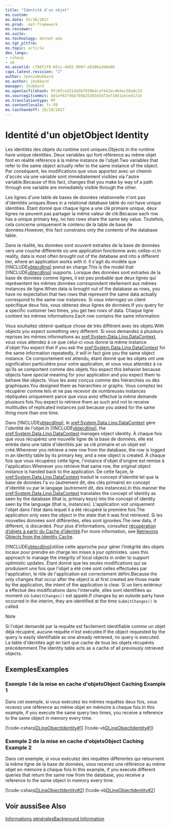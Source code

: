 ```yaml
---
title: "Identité d'un objet"
ms.custom: 
ms.date: 03/30/2017
ms.prod: .net-framework
ms.reviewer: 
ms.suite: 
ms.technology: dotnet-ado
ms.tgt_pltfrm: 
ms.topic: article
dev_langs:
- csharp
- vb
ms.assetid: c788f2f9-65cc-4455-9907-e8388a268e00
caps.latest.revision: "2"
author: JennieHubbard
ms.author: jhubbard
manager: jhubbard
ms.openlocfilehash: 97c07ce351de5b7939bdcaf441bc46dac50a8c23
ms.sourcegitcommit: bd1ef61f4bb794b25383d3d72e71041a5ced172e
ms.translationtype: MT
ms.contentlocale: fr-FR
ms.lasthandoff: 10/18/2017
---
```

# <a name="object-identity"></a><span data-ttu-id="0ea00-102">Identité d'un objet</span><span class="sxs-lookup"><span data-stu-id="0ea00-102">Object Identity</span></span>
<span data-ttu-id="0ea00-103">Les identités des objets du runtime sont uniques.</span><span class="sxs-lookup"><span data-stu-id="0ea00-103">Objects in the runtime have unique identities.</span></span> <span data-ttu-id="0ea00-104">Deux variables qui font référence au même objet font en réalité référence à la même instance de l'objet.</span><span class="sxs-lookup"><span data-stu-id="0ea00-104">Two variables that refer to the same object actually refer to the same instance of the object.</span></span> <span data-ttu-id="0ea00-105">Par conséquent, les modifications que vous apportez avec un chemin d'accès via une variable sont immédiatement visibles via l'autre variable.</span><span class="sxs-lookup"><span data-stu-id="0ea00-105">Because of this fact, changes that you make by way of a path through one variable are immediately visible through the other.</span></span>  
  
 <span data-ttu-id="0ea00-106">Les lignes d'une table de bases de données relationnelle n'ont pas d'identités uniques.</span><span class="sxs-lookup"><span data-stu-id="0ea00-106">Rows in a relational database table do not have unique identities.</span></span> <span data-ttu-id="0ea00-107">Étant donné que chaque ligne a une clé primaire unique, deux lignes ne peuvent pas partager la même valeur de clé.</span><span class="sxs-lookup"><span data-stu-id="0ea00-107">Because each row has a unique primary key, no two rows share the same key value.</span></span> <span data-ttu-id="0ea00-108">Toutefois, cela concerne uniquement le contenu de la table de base de données.</span><span class="sxs-lookup"><span data-stu-id="0ea00-108">However, this fact constrains only the contents of the database table.</span></span>  
  
 <span data-ttu-id="0ea00-109">Dans la réalité, les données sont souvent extraites de la base de données vers une couche différente où une application fonctionne avec celles-ci.</span><span class="sxs-lookup"><span data-stu-id="0ea00-109">In reality, data is most often brought out of the database and into a different tier, where an application works with it.</span></span> <span data-ttu-id="0ea00-110">Il s'agit du modèle que [!INCLUDE[vbtecdlinq](../../../../../../includes/vbtecdlinq-md.md)] prend en charge.</span><span class="sxs-lookup"><span data-stu-id="0ea00-110">This is the model that [!INCLUDE[vbtecdlinq](../../../../../../includes/vbtecdlinq-md.md)] supports.</span></span> <span data-ttu-id="0ea00-111">Lorsque des données sont extraites de la base de données comme lignes, il est peu probable que deux lignes qui représentent les mêmes données correspondent réellement aux mêmes instances de ligne.</span><span class="sxs-lookup"><span data-stu-id="0ea00-111">When data is brought out of the database as rows, you have no expectation that two rows that represent the same data actually correspond to the same row instances.</span></span> <span data-ttu-id="0ea00-112">Si vous interrogez un client spécifique deux fois, vous obtenez deux lignes de données.</span><span class="sxs-lookup"><span data-stu-id="0ea00-112">If you query for a specific customer two times, you get two rows of data.</span></span> <span data-ttu-id="0ea00-113">Chaque ligne contient les mêmes informations.</span><span class="sxs-lookup"><span data-stu-id="0ea00-113">Each row contains the same information.</span></span>  
  
 <span data-ttu-id="0ea00-114">Vous souhaitez obtenir quelque chose de très différent avec les objets.</span><span class="sxs-lookup"><span data-stu-id="0ea00-114">With objects you expect something very different.</span></span> <span data-ttu-id="0ea00-115">Si vous demandez à plusieurs reprises les mêmes informations au <xref:System.Data.Linq.DataContext>, vous vous attendez à ce que celui-ci vous donne la même instance d'objet.</span><span class="sxs-lookup"><span data-stu-id="0ea00-115">You expect that if you ask the <xref:System.Data.Linq.DataContext> for the same information repeatedly, it will in fact give you the same object instance.</span></span> <span data-ttu-id="0ea00-116">Ce comportement est attendu, étant donné que les objets ont une signification particulière pour votre application, et vous vous attendez à ce qu'ils se comportent comme des objets.</span><span class="sxs-lookup"><span data-stu-id="0ea00-116">You expect this behavior because objects have special meaning for your application and you expect them to behave like objects.</span></span> <span data-ttu-id="0ea00-117">Vous les avez conçus comme des hiérarchies ou des graphiques.</span><span class="sxs-lookup"><span data-stu-id="0ea00-117">You designed them as hierarchies or graphs.</span></span> <span data-ttu-id="0ea00-118">Vous comptez les récupérer comme tels et ne pas recevoir de nombreuses instances répliquées uniquement parce que vous avez effectué la même demande plusieurs fois.</span><span class="sxs-lookup"><span data-stu-id="0ea00-118">You expect to retrieve them as such and not to receive multitudes of replicated instances just because you asked for the same thing more than one time.</span></span>  
  
 <span data-ttu-id="0ea00-119">Dans [!INCLUDE[vbtecdlinq](../../../../../../includes/vbtecdlinq-md.md)], le <xref:System.Data.Linq.DataContext> gère l'identité de l'objet.</span><span class="sxs-lookup"><span data-stu-id="0ea00-119">In [!INCLUDE[vbtecdlinq](../../../../../../includes/vbtecdlinq-md.md)], the <xref:System.Data.Linq.DataContext> manages object identity.</span></span> <span data-ttu-id="0ea00-120">À chaque fois que vous récupérez une nouvelle ligne de la base de données, elle est entrée dans une table d'identités par sa clé primaire et un objet est créé.</span><span class="sxs-lookup"><span data-stu-id="0ea00-120">Whenever you retrieve a new row from the database, the row is logged in an identity table by its primary key, and a new object is created.</span></span> <span data-ttu-id="0ea00-121">À chaque fois que vous récupérez cette ligne, l'instance d'objet d'origine est remise à l'application.</span><span class="sxs-lookup"><span data-stu-id="0ea00-121">Whenever you retrieve that same row, the original object instance is handed back to the application.</span></span> <span data-ttu-id="0ea00-122">De cette façon, le <xref:System.Data.Linq.DataContext> traduit le concept d'identité tel que la base de données l'a vu (autrement dit, des clés primaire) en concept d'identité vu par le langage (autrement dit, des instances).</span><span class="sxs-lookup"><span data-stu-id="0ea00-122">In this manner the <xref:System.Data.Linq.DataContext> translates the concept of identity as seen by the database (that is, primary keys) into the concept of identity seen by the language (that is, instances).</span></span> <span data-ttu-id="0ea00-123">L'application voit uniquement l'objet dans l'état dans lequel il a été récupéré la première fois.</span><span class="sxs-lookup"><span data-stu-id="0ea00-123">The application only sees the object in the state that it was first retrieved.</span></span> <span data-ttu-id="0ea00-124">Si les nouvelles données sont différentes, elles sont ignorées.</span><span class="sxs-lookup"><span data-stu-id="0ea00-124">The new data, if different, is discarded.</span></span> <span data-ttu-id="0ea00-125">Pour plus d’informations, consultez [récupération d’objets à partir du Cache d’identité](../../../../../../docs/framework/data/adonet/sql/linq/retrieving-objects-from-the-identity-cache.md).</span><span class="sxs-lookup"><span data-stu-id="0ea00-125">For more information, see [Retrieving Objects from the Identity Cache](../../../../../../docs/framework/data/adonet/sql/linq/retrieving-objects-from-the-identity-cache.md).</span></span>  
  
 [!INCLUDE[vbtecdlinq](../../../../../../includes/vbtecdlinq-md.md)]<span data-ttu-id="0ea00-126">utilise cette approche pour gérer l’intégrité des objets locaux pour prendre en charge les mises à jour optimistes.</span><span class="sxs-lookup"><span data-stu-id="0ea00-126"> uses this approach to manage the integrity of local objects in order to support optimistic updates.</span></span> <span data-ttu-id="0ea00-127">Étant donné que les seules modifications qui se produisent une fois que l'objet a été créé sont celles effectuées par l'application, le rôle de l'application est correctement défini.</span><span class="sxs-lookup"><span data-stu-id="0ea00-127">Because the only changes that occur after the object is at first created are those made by the application, the intent of the application is clear.</span></span> <span data-ttu-id="0ea00-128">Si un tiers extérieur a effectué des modifications dans l'intervalle, elles sont identifiées au moment où `SubmitChanges()` est appelé.</span><span class="sxs-lookup"><span data-stu-id="0ea00-128">If changes by an outside party have occurred in the interim, they are identified at the time `SubmitChanges()` is called.</span></span>  
  
> [!NOTE]
>  <span data-ttu-id="0ea00-129">Si l'objet demandé par la requête est facilement identifiable comme un objet déjà récupéré, aucune requête n'est exécutée.</span><span class="sxs-lookup"><span data-stu-id="0ea00-129">If the object requested by the query is easily identifiable as one already retrieved, no query is executed.</span></span> <span data-ttu-id="0ea00-130">La table d'identités agit en tant que cache de tous les objets récupérés précédemment.</span><span class="sxs-lookup"><span data-stu-id="0ea00-130">The identity table acts as a cache of all previously retrieved objects.</span></span>  
  
## <a name="examples"></a><span data-ttu-id="0ea00-131">Exemples</span><span class="sxs-lookup"><span data-stu-id="0ea00-131">Examples</span></span>  
  
### <a name="object-caching-example-1"></a><span data-ttu-id="0ea00-132">Exemple 1 de la mise en cache d'objets</span><span class="sxs-lookup"><span data-stu-id="0ea00-132">Object Caching Example 1</span></span>  
 <span data-ttu-id="0ea00-133">Dans cet exemple, si vous exécutez les mêmes requêtes deux fois, vous recevez une référence au même objet en mémoire à chaque fois.</span><span class="sxs-lookup"><span data-stu-id="0ea00-133">In this example, if you execute the same query two times, you receive a reference to the same object in memory every time.</span></span>  
  
 [!code-csharp[DLinqObjectIdentity#1](../../../../../../samples/snippets/csharp/VS_Snippets_Data/DLinqObjectIdentity/cs/Program.cs#1)]
 [!code-vb[DLinqObjectIdentity#1](../../../../../../samples/snippets/visualbasic/VS_Snippets_Data/DLinqObjectIdentity/vb/Module1.vb#1)]  
  
### <a name="object-caching-example-2"></a><span data-ttu-id="0ea00-134">Exemple 2 de la mise en cache d'objets</span><span class="sxs-lookup"><span data-stu-id="0ea00-134">Object Caching Example 2</span></span>  
 <span data-ttu-id="0ea00-135">Dans cet exemple, si vous exécutez des requêtes différentes qui retournent la même ligne de la base de données, vous recevez une référence au même objet en mémoire à chaque fois.</span><span class="sxs-lookup"><span data-stu-id="0ea00-135">In this example, if you execute different queries that return the same row from the database, you receive a reference to the same object in memory every time.</span></span>  
  
 [!code-csharp[DLinqObjectIdentity#2](../../../../../../samples/snippets/csharp/VS_Snippets_Data/DLinqObjectIdentity/cs/Program.cs#2)]
 [!code-vb[DLinqObjectIdentity#2](../../../../../../samples/snippets/visualbasic/VS_Snippets_Data/DLinqObjectIdentity/vb/Module1.vb#2)]  
  
## <a name="see-also"></a><span data-ttu-id="0ea00-136">Voir aussi</span><span class="sxs-lookup"><span data-stu-id="0ea00-136">See Also</span></span>  
 [<span data-ttu-id="0ea00-137">Informations générales</span><span class="sxs-lookup"><span data-stu-id="0ea00-137">Background Information</span></span>](../../../../../../docs/framework/data/adonet/sql/linq/background-information.md)
